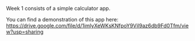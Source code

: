 Week 1 consists of a simple calculator app.

You can find a demonstration of this app here: https://drive.google.com/file/d/1imlyXeWKsKNfpoY9Vil9az6db9Fd0Tfm/view?usp=sharing